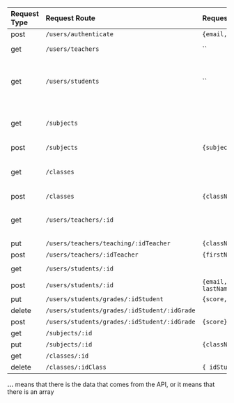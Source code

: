 |Request Type|Request Route|Request body|Request response|
|:----|:----|:----|:----|
|post|`/users/authenticate`|`{email, password}`|`{"_id":"...","email":"...","firstName":"...","lastName":"...","role":"...","createdDate":"...","__v":0,"token":"..."}`|
|get|`/users/teachers`|``|`[{"_id":"...","firstName":"...","lastName":"...","noClasses":"..."},...]`<br/> **Where `noClasses` is the number of classes tought by the teacher**|
|get|`/users/students`|``|`[{"_id":"...","firstName":"...","lastName":"...","class":"...","noSubjects":"...","noGrades":"...","average":"..."},...]`**<br/>Where `class` is the class where the student is enrolled<br/>Where `noSubjects` is the number of subjects tought in the `class`<br/>Where `noGrades` is the total number of grades of the student<br/>Where `average` is the average of grades**|
|get|`/subjects`||`[{"_id":"..","subjectName":"...","noClasses":"..."},"noStudents":"...","noTeachers":"..."},...]`**<br/>noClasses is the number of classes where that subject (subjectName) is thought<br/>noStudents is the number of students that have to take (or are enrolled in) that class<br/>noTeachers is the number of teachers that teach that subject**|
|post|`/subjects`|`{subjectName}`|**Add/insert new subject**|
|get|`/classes`||`[{"_id":"...","className":"...","noStudents":"...","noTeachers":"...","noSubjects":"..."},...]`**<br/>noStudents is the number of students are part of that class<br/>noTeachers is the number of teachers that teach for that class<br/>noSubjects is the number of subjects that are thought at that class**|
|post|`/classes`|`{className}`|**Add/insert new class**|
|get|`/users/teachers/:id`||`{"_id":"...","firstName":"...","lastName":"...","email":"...","teaching":[{"_idTeaching":"...","subjectName":"...","className":"...",},...]}`**<br/>Where teaching is an array of objects of subjects that the teachers is teaching and at which class. The _idTeaching is from the "teaching" table.**|
|put|`/users/teachers/teaching/:idTeacher`|`{className,subjectName}`|**This is for insterting anew column in the teaching. The teacher with the ID will now teach subjectName at className**|
|post|`/users/teachers/:idTeacher`|`{firstName,lastName,email,password}`|**Update teacher info**|
|get|`/users/students/:id`||`{"_id":"...","firstName":"...","lastName":"...","className":"...","email":"...","grades":[{"_idGrade":"...","score":"...","subjectName":"...","dateAdded":"...","dateModified":"..."},...]}`|
|post|`/users/students/:id`|`{email, password, firstName, lastName, className}`|**This is for changeing student information**|
|put|`/users/students/grades/:idStudent`|`{score, subjectName}`|**This is for adding a new grade for a student at a given subject**|
|delete|`/users/students/grades/:idStudent/:idGrade`||**This is for deleting a grade for a student**|
|post|`/users/students/grades/:idStudent/:idGrade`|`{score}`|**This is for updateting a grade for a student**|
|get|`/subjects/:id`||`[{"_idTeaching":"...","className":"...","firstNameTeacher":"...","lastNameTeacher":"..."},...]`|
|put|`/subjects/:id`|`{className}`||
|get|`/classes/:id`||`[{"_idStudent":"...","firstNameStudent":"","lastNameStudent":"..."},...]`|
|delete|`/classes/:idClass`|`{ idStudent }`||

**...** means that there is the data that comes from the API, or it means that there is an array
